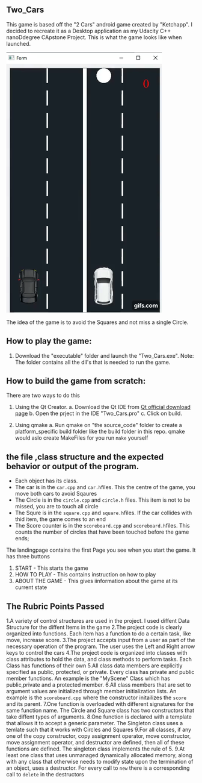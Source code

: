 ## Two_Cars
This game is based off the "2 Cars" android game created by "Ketchapp". I decided to recreate it as a Desktop application as my Udacity C++ nanoDdegree CApstone Project. This is what the game looks like when launched.


<img src="images/gif.gif"/>


The idea of the game is to avoid the Squares and not miss a single Circle.

## How to play the game:
1.  Download the "executable" folder and launch the "Two_Cars.exe". 
Note: The folder contains all the dll's that is needed to run the game.

## How to build the game from scratch:
There are two ways to do this 
1. Using the Qt Creator.
a. Download the Qt IDE from [Qt official download page](https://www.qt.io/download)
b. Open the prject in the IDE "Two_Cars.pro"
c. Click on build.

2. Using qmake
a. Run qmake on "the source_code" folder to create a platform_specific build folder like the build folder in this repo. 
   qmake would aslo create MakeFiles for you run `make` yourself
   
## the file ,class structure and the expected behavior or output of the program.
* Each object has its class.
* The car is in the `car.cpp` and `car.h`files.
  This the centre of the game, you move both cars to avoid Sqaures
* The Circle is in the `circle.cpp` and `circle.h` files.
  This item is not to be missed, you are to touch all circle
* The Squre is in the `square.cpp` and `square.h`files. 
  If the car collides with thid item, the game comes to an end
* The Score counter is in the `scoreboard.cpp` and `scoreboard.h`files. 
  This counts the number of circles that have been touched before the game ends;

The landingpage contains the first Page you see when you start the game. It has three buttons
1. START - This starts the game
2. HOW TO PLAY - This contains instruction on how to play
3. ABOUT THE GAME - This gives iinformation about the game at its current state

## The Rubric Points Passed
1.A variety of control structures are used in the project.
I used diffent Data Structure for the diffent Items in the game
2.The project code is clearly organized into functions.
Each item has a function to do a certain task, like move, increase score.
3.The project accepts input from a user as part of the necessary operation of the program.
The user uses the Left and Right arrow keys to control the cars
4.The project code is organized into classes with class attributes to hold the data, and class methods to perform tasks.
Each Class has functions of their own
5.All class data members are explicitly specified as public, protected, or private.
Every class has private and public member functions. An example is the "MyScene" Class which has public,private and a protected member.
6.All class members that are set to argument values are initialized through member initialization lists.
An example is the `scoreboard.cpp` where the constructor initailizes the `score` and its parent.
7.One function is overloaded with different signatures for the same function name.
The Circle and Square class has two constructors that take diffent types of arguments.
8.One function is declared with a template that allows it to accept a generic parameter.
The Singleton class uses a temlate such that it works with Circles and Squares
9.For all classes, if any one of the copy constructor, copy assignment operator, move constructor, move assignment operator, and destructor are defined, then all of these functions are defined.
The singleton class implements the rule of 5.
9.At least one class that uses unmanaged dynamically allocated memory, along with any class that otherwise needs to modify state upon the termination of an object, uses a destructor.
For every call to `new` there is a corresponding call to `delete` in the destructors

   


